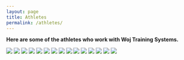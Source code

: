```yaml
---
layout: page
title: Athletes
permalink: /athletes/
---
```


**Here are some of the athletes who work with Woj Training Systems.**

<div class="gallery-box">
  <div class="gallery">
    <img src="/images/10.jpeg">
    <img src="/images/11.jpeg">
    <img src="/images/12.jpeg">
    <img src="/images/13.jpeg">
    <img src="/images/14.jpeg">
    <img src="/images/15.jpeg">
    <img src="/images/16.jpeg">
    <img src="/images/17.jpeg">
    <img src="/images/18.jpeg">
    <img src="/images/19.jpeg">
    <img src="/images/20.jpeg">
    <img src="/images/21.jpeg">
    <img src="/images/22.jpeg">
    <img src="/images/23.jpeg">
    <img src="/images/24.jpeg">
  </div>
</div>

